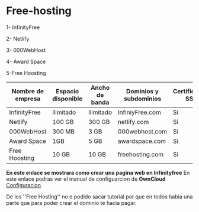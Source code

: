 # Free-hosting

1- InfinityFree

2- Netlify

3- 000WebHost 

4- Award Space

5-Free Hoosting

| Nombre de empresa | Espacio disponible| Ancho de banda | Dominios y subdominios | Certificacdo SSL | Publicidad |
|--------------|--------------|--------------|--------------|--------------|--------------|
| InfinityFree| Ilimitado | Ilimitado|InfiniyFree.com | Si| Si |
| Netlify | 100 GB | 300 GB |netlify.com | Si | Si |
| 000WebHost | 300 MB |3 GB|000webhost.com | Si | Si|
| Award Space| 1GB | 5 GB |awardspace.com| Si | Si |
| Free Hoosting| 10 GB| 10 GB |freehosting.com| Si | Si |


**En este enlace se mostrara como crear una pagina web en Infinityfree**
En este enlace podras ver el manual de configuarcion de **OwnCloud** [Configuracion](https://github.com/Didacr45/Free-hosting/blob/main/InfinityFree.md)

De los ''Free Hosting'' no e podido sacar tutorial por que en todos habia una parte que para poder crear el dominio te hacia pagar.








































































